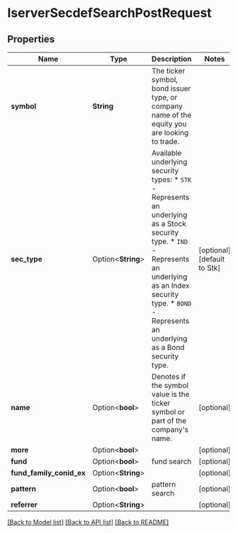 # IserverSecdefSearchPostRequest

## Properties

Name | Type | Description | Notes
------------ | ------------- | ------------- | -------------
**symbol** | **String** | The ticker symbol, bond issuer type, or company name of the equity you are looking to trade. | 
**sec_type** | Option<**String**> | Available underlying security types:   * `STK` - Represents an underlying as a Stock security type.   * `IND` - Represents an underlying as an Index security type.   * `BOND` - Represents an underlying as a Bond security type.  | [optional][default to Stk]
**name** | Option<**bool**> | Denotes if the symbol value is the ticker symbol or part of the company's name. | [optional]
**more** | Option<**bool**> |  | [optional]
**fund** | Option<**bool**> | fund search | [optional]
**fund_family_conid_ex** | Option<**String**> |  | [optional]
**pattern** | Option<**bool**> | pattern search | [optional]
**referrer** | Option<**String**> |  | [optional]

[[Back to Model list]](../README.md#documentation-for-models) [[Back to API list]](../README.md#documentation-for-api-endpoints) [[Back to README]](../README.md)


